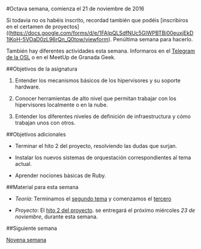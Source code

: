 #Octava semana, comienza el 21 de noviembre de 2016

Si todavía no os habéis inscrito, recordad
también que podéis
[inscribiros en el certamen de proyectos]((https://docs.google.com/forms/d/e/1FAIpQLSdfNUc5GlWPBTBi00euxjEkD1IKoH-5VOaD0zL96rQn_Q0tow/viewform). Penúltima
semana para hacerlo.

También hay diferentes actividades esta semana. Informaros en el
[Telegram de la OSL](http://telegram.me/oslugr) o en el MeetUp de
Granada Geek. 

##Objetivos de la asignatura

1. Entender los mecanismos básicos de los hipervisores y su soporte
   hardware. 

2. Conocer herramientas de alto nivel que permitan trabajar con los
   hipervisores localmente o en la nube. 

3. Entender los diferentes niveles de definición de infraestructura y
cómo trabajan unos con otros.

##Objetivos adicionales

* Terminar el hito 2 del proyecto, resolviendo las dudas que surjan. 

* Instalar los nuevos sistemas de orquestación correspondientes al
  tema actual.

* Aprender nociones básicas de Ruby.

##Material para esta semana

* *Teoría*: Terminamos el
  [segundo tema](http://jj.github.io/CC/documentos/temas/Gestion_de_configuraciones)
  y comenzamos el [tercero](http://jj.github.io/CC/documentos/temas/Orquestacion)

* *Proyecto*: El [hito 2 del proyecto](https://jj.github.io/CC/documentos/proyecto/2.Provisionamiento). se
  entregará el próximo miércoles *23 de noviembre*, durante esta semana.

##Siguiente semana

[Novena semana](9-semana.md)
